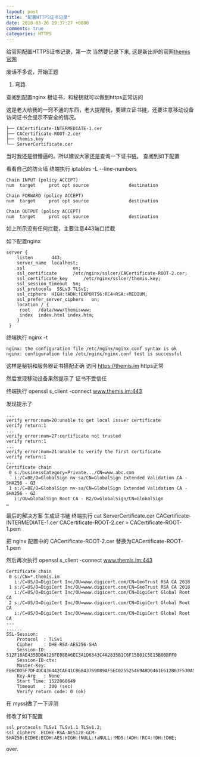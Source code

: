 ```yaml
---
layout: post
title: "配置HTTPS证书记录"
date: 2018-03-26 19:37:27 +0800
comments: true
categories: HTTPS
---
```


给官网配置HTTPS证书记录，第一次
当然要记录下来, 这是新出炉的官网[themis官网](https://themis.im)

废话不多说，开始正题

<!-- more -->
1) 弯路

查阅到配置nginx 根证书，和秘钥就可以做到https正常访问

这是老大给我的一窍不通的东西，老大提醒我，要建立证书链，还要注意移动设备访问证书会提示不安全的情况。
```
├── CACertificate-INTERMEDIATE-1.cer
├── CACertificate-ROOT-2.cer
├── themis.key
└── ServerCertificate.cer
```

当时我还是很懵逼的。所以建议大家还是查询一下证书链。
查阅到如下配置

看看自己的防火墙 终端执行 iptables -L --line-numbers

```
Chain INPUT (policy ACCEPT)
num  target     prot opt source               destination

Chain FORWARD (policy ACCEPT)
num  target     prot opt source               destination

Chain OUTPUT (policy ACCEPT)
num  target     prot opt source               destination
```
如上所示没有任何拦截，主要注意443端口拦截

如下配置nginx
```
server {
    listen       443;
    server_name  localhost;
    ssl                  on;
    ssl_certificate      /etc/nginx/sslcer/CACertificate-ROOT-2.cer;
    ssl_certificate_key      /etc/nginx/sslcer/themis.key;
    ssl_session_timeout  5m;
    ssl_protocols  SSLv3 TLSv1;
    ssl_ciphers  HIGH:!ADH:!EXPORT56:RC4+RSA:+MEDIUM;
    ssl_prefer_server_ciphers   on;
    location / {
     root   /data/www/themiswww;
     index  index.html index.htm;
    }
 }
```

终端执行 nginx -t
```
nginx: the configuration file /etc/nginx/nginx.conf syntax is ok
nginx: configuration file /etc/nginx/nginx.conf test is successful
```
这样是秘钥和服务器证书搭配正确
访问 https://themis.im https正常

然后发现移动设备果然提示了 证书不受信任

终端执行 openssl s_client -connect www.themis.im:443

发现提示了

```
...
verify error:num=20:unable to get local issuer certificate
verify return:1
...
verify error:num=27:certificate not trusted
verify return:1
...
verify error:num=21:unable to verify the first certificate
verify return:1
...
Certificate chain
 0 s:/businessCategory=Private.../CN=www.abc.com
   i:/C=BE/O=GlobalSign nv-sa/CN=GlobalSign Extended Validation CA - SHA256 - G3
 1 s:/C=BE/O=GlobalSign nv-sa/CN=GlobalSign Extended Validation CA - SHA256 - G2
   i:/OU=GlobalSign Root CA - R2/O=GlobalSign/CN=GlobalSign
…

```

最后的解决方案 生成证书链
终端执行 cat ServerCertificate.cer CACertificate-INTERMEDIATE-1.cer CACertificate-ROOT-2.cer > CACertificate-ROOT-1.pem

把 nginx 配置中的 CACertificate-ROOT-2.cer 替换为CACertificate-ROOT-1.pem

然后再次执行 openssl s_client -connect www.themis.im:443

```
Certificate chain
 0 s:/CN=*.themis.im
   i:/C=US/O=DigiCert Inc/OU=www.digicert.com/CN=GeoTrust RSA CA 2018
 1 s:/C=US/O=DigiCert Inc/OU=www.digicert.com/CN=GeoTrust RSA CA 2018
   i:/C=US/O=DigiCert Inc/OU=www.digicert.com/CN=DigiCert Global Root CA
 2 s:/C=US/O=DigiCert Inc/OU=www.digicert.com/CN=DigiCert Global Root CA
   i:/C=US/O=DigiCert Inc/OU=www.digicert.com/CN=DigiCert Global Root CA
---
......
SSL-Session:
    Protocol  : TLSv1
    Cipher    : DHE-RSA-AES256-SHA
    Session-ID: 512F18AE435BD0A126FE08BA6EC3A1D6343C4A2835B1C6F15B01C5E15B0BBFF0
    Session-ID-ctx:
    Master-Key: F86C0D5F7DF4DC436442CAE41CB6843769089AF5EC025525469ABD0461E612B63F530A55C35AA073EDE9C51BDF97A06D
    Key-Arg   : None
    Start Time: 1522068649
    Timeout   : 300 (sec)
    Verify return code: 0 (ok)
```
在 myssl做了一下评测

修改了如下配置
```
ssl_protocols TLSv1 TLSv1.1 TLSv1.2;
ssl_ciphers  ECDHE-RSA-AES128-GCM-SHA256:ECDHE:ECDH:AES:HIGH:!NULL:!aNULL:!MD5:!ADH:!RC4:!DH:!DHE;
```
over.
